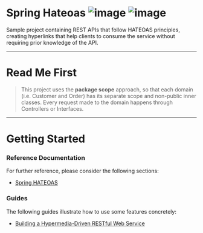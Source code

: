 # Spring Hateoas ![image](https://img.shields.io/badge/Java-ED8B00?style=for-the-badge&logo=java&logoColor=white) ![image](https://img.shields.io/badge/Springboot-6DB33F?style=for-the-badge&logo=springboot&logoColor=white)

Sample project containing REST APIs that follow HATEOAS principles, creating hyperlinks that help clients to consume the
service without requiring prior knowledge of the API.

---

# Read Me First

> This project uses the **package scope** approach, so that each domain (i.e. Customer and Order) has its separate scope
> and non-public inner classes. Every request made to the domain happens through Controllers or Interfaces.

---

# Getting Started

### Reference Documentation

For further reference, please consider the following sections:

* [Spring HATEOAS](https://docs.spring.io/spring-boot/docs/2.6.7/reference/htmlsingle/#boot-features-spring-hateoas)

### Guides

The following guides illustrate how to use some features concretely:

* [Building a Hypermedia-Driven RESTful Web Service](https://spring.io/guides/gs/rest-hateoas/)

